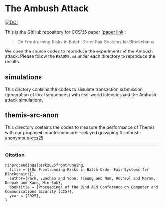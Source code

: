 # The Ambush Attack
[![DOI](https://zenodo.org/badge/DOI/10.1145/3719027.3744879.svg)](https://doi.org/10.1145/3719027.3744879)

This is the GitHub repository for CCS'25 paper [[paper link]](https://doi.org/10.1145/3719027.3744879):
> On Frontrunning Risks in Batch-Order Fair Systems for Blockchains

We open the source codes to reproduce the experiments of the Ambush attack. Please follow the `README.md` under each directory to reproduce the results. 

## simulations
This dirctory contains the codes to simulate transaction submission (generation of local sequences) with real-world latencies and the Ambush attack simulations.

## themis-src-anon
This directory contains the codes to measure the performance of Themis with our proposed countermeasure--delayed gossiping.# ambush-anonymous-ccs25

---
### Citation
```
@inproceedings{park2025frontrunning,
  title = {{On Frontrunning Risks in Batch-Order Fair Systems for Blockchains}},
  author={Park, Eunchan and Yoon, Taeung and Nam, Hocheol and Maram, Deepak and Kang, Min Suk},
  booktitle = {Proceedings of the 32nd ACM Conference on Computer and Communications Security (CCS)},
  year = {2025},
}
```
